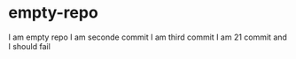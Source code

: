 # empty-repo
I am empty repo
I am seconde commit
I am third commit
I am 21 commit and I should fail
